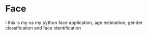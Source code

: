 # Face
i
this is my os my python face application, age estimation, gender classification and face identification
